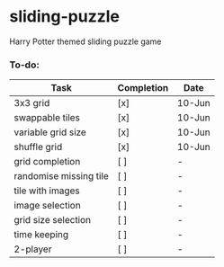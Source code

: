 # sliding-puzzle
Harry Potter themed sliding puzzle game

### To-do:
Task | Completion | Date
------------ | ------------- | -------------
3x3 grid | [x] | 10-Jun
swappable tiles | [x] | 10-Jun
variable grid size | [x] | 10-Jun
shuffle grid | [x] | 10-Jun
grid completion | [ ] | -
randomise missing tile | [ ] | -
tile with images | [ ] | -
image selection | [ ] | -
grid size selection | [ ] | -
time keeping | [ ] | -
2-player | [ ] | -
